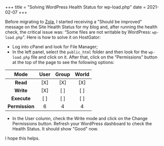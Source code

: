 +++
title = "Solving WordPress Health Status for wp-load.php"
date = 2021-02-07
+++

Before migrating to [Zola](https://www.getzola.org/), I started receiving a
"Should be improved" message on the Site Health Status for my blog and, after
running the health check, the critical issue was: “Some files are not writable
by WordPress: `wp-load.php`". Here is how to solve it on HostGator:

- Log into cPanel and look for File Manager;
- In the left panel, select the `public_html` folder and then look for the
`wp-load.php` file and click on it. After that, click on the “Permissions”
button at the top of the page to see the following options:

|Mode | User | Group | World |
:---: | :---: | :---: | :---: |
| **Read** | [X] | [X] | [X] |
| **Write** | [X] | [ ] | [ ] | 
| **Execute** | [ ] | [ ] | [ ] |
| **Permission** | 6 | 4 | 4 |

- In the User column, check the Write mode and click on the Change Permissions
button. Refresh your WordPress dashboard to check the Health Status. It should
show "Good" now.

I hope this helps.
